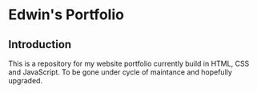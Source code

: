 # Edwin's Portfolio

## Introduction

This is a repository for my website portfolio currently build in HTML, CSS and JavaScript. To be gone under cycle of maintance and hopefully upgraded. 
